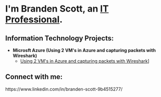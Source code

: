 <h1>I'm Branden Scott, an <a href="[https://linkedin.com/in/Josh](https://www.linkedin.com/in/branden-scott-9b4515277/)">IT Professional</a>.</h1>

<h2> Information Technology Projects:</h2>

- <b>Microsft Azure (Using 2 VM's in Azure and capturing packets with Wireshark)</b>
  - [Using 2 VM's in Azure and capturing packets with Wireshark](https://github.com/BrandenwTech/Filtering-network-traffic-on-VM-s-in-Microsoft-Azure)]

<h2>Connect with me:</h2>
https://www.linkedin.com/in/branden-scott-9b4515277/



